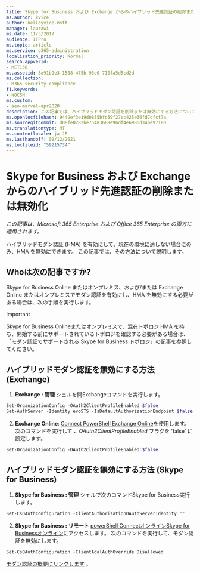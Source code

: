 ```yaml
---
title: Skype for Business および Exchange からのハイブリッド先進認証の削除または無効化
ms.author: kvice
author: kelleyvice-msft
manager: laurawi
ms.date: 11/3/2017
audience: ITPro
ms.topic: article
ms.service: o365-administration
localization_priority: Normal
search.appverid:
- MET150
ms.assetid: 5a91b9e3-1508-475b-93e0-710fa5d5cd2d
ms.collection:
- M365-security-compliance
f1.keywords:
- NOCSH
ms.custom:
- seo-marvel-apr2020
description: この記事では、ハイブリッドモダン認証を削除または無効にする方法について、Skype for BusinessおよびExchange。
ms.openlocfilehash: 9442ef3e19d0835bfd59f27ec425e36fd7dfcf7a
ms.sourcegitcommit: d08fe0282be75483608e96df4e6986d346e97180
ms.translationtype: MT
ms.contentlocale: ja-JP
ms.lasthandoff: 09/12/2021
ms.locfileid: "59215734"
---
```

# <a name="removing-or-disabling-hybrid-modern-authentication-from-skype-for-business-and-exchange"></a>Skype for Business および Exchange からのハイブリッド先進認証の削除または無効化

*この記事は、Microsoft 365 Enterprise および Office 365 Enterprise の両方に適用されます。*

ハイブリッドモダン認証 (HMA) を有効にして、現在の環境に適しない場合にのみ、HMA を無効にできます。 この記事では、その方法について説明します。
  
## <a name="who-is-this-article-for"></a>Whoは次の記事ですか?

Skype for Business Online またはオンプレミス、および/または Exchange Online またはオンプレミスでモダン認証を有効にし、HMA を無効にする必要がある場合は、次の手順を実行します。

> [!IMPORTANT]
> Skype for Business Online[](/skypeforbusiness/plan-your-deployment/modern-authentication/topologies-supported)またはオンプレミスで、混在トポロジ HMA を持ち、開始する前にサポートされているトポロジを確認する必要がある場合は、「モダン認証でサポートされる Skype for Business トポロジ」の記事を参照してください。
  
## <a name="how-to-disable-hybrid-modern-authentication-exchange"></a>ハイブリッドモダン認証を無効にする方法 (Exchange)

1. **Exchange : 管理** シェルを開Exchangeコマンドを実行します。 

```powershell
Set-OrganizationConfig -OAuth2ClientProfileEnabled $false
Set-AuthServer -Identity evoSTS -IsDefaultAuthorizationEndpoint $false
```

2. **Exchange Online**: [Connect PowerShell Exchange Online](/powershell/exchange/connect-to-exchange-online-powershell)を使用します。 次のコマンドを実行して  *、OAuth2ClientProfileEnabled*  フラグを 'false' に設定します。

```powershell    
Set-OrganizationConfig -OAuth2ClientProfileEnabled:$false
```
    
## <a name="how-to-disable-hybrid-modern-authentication-skype-for-business"></a>ハイブリッドモダン認証を無効にする方法 (Skype for Business)

1. **Skype for Business : 管理** シェルで次のコマンドSkype for Business実行します。

```powershell
Set-CsOAuthConfiguration -ClientAuthorizationOAuthServerIdentity ""
```

2. **Skype for Business : リモート** [powerShell ConnectオンラインSkype for Businessオンライン](manage-skype-for-business-online-with-microsoft-365-powershell.md)にアクセスします。 次のコマンドを実行して、モダン認証を無効にします。

```powershell    
Set-CsOAuthConfiguration -ClientAdalAuthOverride Disallowed
```

[モダン認証の概要にリンクします](hybrid-modern-auth-overview.md) 。 
